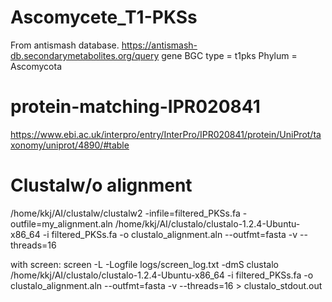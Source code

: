 # Ascomycete_T1-PKSs
From antismash database. https://antismash-db.secondarymetabolites.org/query
gene
BGC type = t1pks
Phylum = Ascomycota

# protein-matching-IPR020841
https://www.ebi.ac.uk/interpro/entry/InterPro/IPR020841/protein/UniProt/taxonomy/uniprot/4890/#table

# Clustalw/o alignment
/home/kkj/AI/clustalw/clustalw2 -infile=filtered_PKSs.fa -outfile=my_alignment.aln
/home/kkj/AI/clustalo/clustalo-1.2.4-Ubuntu-x86_64 -i filtered_PKSs.fa -o clustalo_alignment.aln --outfmt=fasta -v --threads=16

with screen:
screen -L -Logfile logs/screen_log.txt -dmS clustalo /home/kkj/AI/clustalo/clustalo-1.2.4-Ubuntu-x86_64 -i filtered_PKSs.fa -o clustalo_alignment.aln --outfmt=fasta -v --threads=16 > clustalo_stdout.out